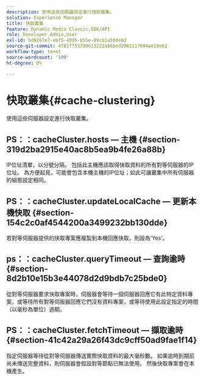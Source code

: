 ```yaml
---
description: 使用這些伺服器設定進行快取叢集。
solution: Experience Manager
title: 快取叢集
feature: Dynamic Media Classic,SDK/API
role: Developer,Admin,User
exl-id: bd0267e7-ebf5-4995-b55e-89cb1a58de6d
source-git-commit: 4f81f755789613222a66bed2961117604ae19e62
workflow-type: tm+mt
source-wordcount: '199'
ht-degree: 0%

---
```


# 快取叢集{#cache-clustering}

使用這些伺服器設定進行快取叢集。

## PS：：cacheCluster.hosts — 主機 {#section-319d2ba2915e40ac8b5ea9b4fe26a88b}

IP位址清單，以分號分隔。 包括此主機應該取得快取資料的所有對等伺服器的IP位址。 為方便起見，可能會包含本機主機的IP位址；如此可讓叢集中所有伺服器的組態設定相同。

## PS：：cacheCluster.updateLocalCache — 更新本機快取 {#section-154c2c0af4544200a3499232bb130dde}

若對等伺服器提供的快取專案應複製到本機回應快取，則設為&#39;Yes&#39;。

## ps：：cacheCluster.queryTimeout — 查詢逾時 {#section-8d2b10e15b3e44078d2d9bdb7c25bde0}

從對等伺服器要求快取專案時，伺服器會等待一個伺服器回應它有此特定資料專案，或等待所有對等伺服器回應它們沒有資料專案，或等待使用此設定指定的時間（以毫秒為單位）過期。

## PS：：cacheCluster.fetchTimeout — 擷取逾時 {#section-41c42a29a26f43dc9cff50ad9fae1f14}

指定伺服器等待從對等伺服器傳送實際快取資料的最大毫秒數。 如果逾時到期前尚未傳送完整資料，則伺服器會假設對等節點已無法使用。 然後快取專案會在本機產生。
